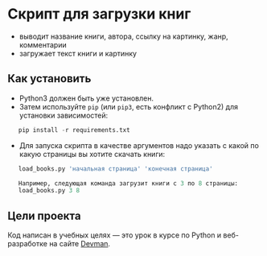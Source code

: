 # Скрипт для загрузки книг

 - выводит название книги, автора, ссылку на картинку, жанр, комментарии
 - загружает текст книги и картинку
 

## Как установить

 - Python3 должен быть уже установлен.   
 - Затем используйте `pip` (или `pip3`, есть конфликт с Python2) для установки зависимостей:  
```python
   pip install -r requirements.txt
   ```
 - Для запуска скрипта в качестве аргументов надо указать с какой по какую страницы вы хотите скачать книги:  
```python
   load_books.py 'начальная страница' 'конечная страница'

   Например, следующая команда загрузит книги с 3 по 8 страницы:
   load_books.py 3 8
   ```
 
## Цели проекта

Код написан в учебных целях — это урок в курсе по Python и веб-разработке на сайте [Devman](https://dvmn.org).
